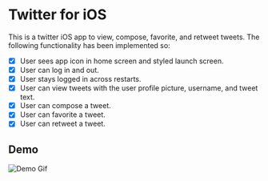 # Twitter for iOS

This is a twitter iOS app to view, compose, favorite, and retweet tweets. The following functionality has been implemented so:
- [x] User sees app icon in home screen and styled launch screen.
- [x] User can log in and out.
- [x] User stays logged in across restarts.
- [x] User can view tweets with the user profile picture, username, and tweet text.
- [x] User can compose a tweet.
- [x] User can favorite a tweet.
- [x] User can retweet a tweet.

## Demo

![Demo Gif](https://media.giphy.com/media/ZRoO3PtfrIVVp1UKuP/giphy.gif)
